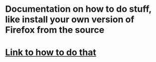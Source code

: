 # Documentation on how to do stuff, like install your own version of Firefox from the source
# [Link to how to do that](https://github.com/nicodoggy/nico-documentation/blob/main/firefox/firefox-nightly-install.ipynb)
